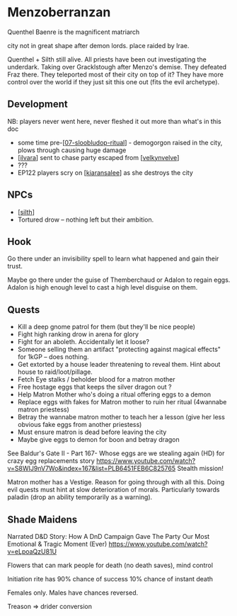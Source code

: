 # Menzoberranzan

Quenthel Baenre is the magnificent matriarch

city not in great shape after demon lords.
place raided by Irae.

Quenthel + Silth still alive. All priests have been out investigating the underdark. Taking over Gracklstough after Menzo's demise. They defeated Fraz there. They teleported most of their city on top of it? They have more control over the world if they just sit this one out (fits the evil archetype).

## Development
NB: players never went here, never fleshed it out more than what's in this doc
- some time pre-[[07-sloobludop-ritual]] - demogorgon raised in the city, plows through causing huge damage 
- [[ilvara]] sent to chase party escaped from [[velkynvelve]]
- ???
- EP122 players scry on [[kiaransalee]] as she destroys the city

## NPCs
- [[silth]]
- Tortured drow – nothing left but their ambition.

## Hook
Go there under an invisibility spell to learn what happened and gain their trust.

Maybe go there under the guise of Themberchaud or Adalon to regain eggs. Adalon is high enough level to cast a high level disguise on them.

## Quests
- Kill a deep gnome patrol for them (but they'll be nice people)
- Fight high ranking drow in arena for glory
- Fight for an aboleth. Accidentally let it loose?
- Someone selling them an artifact "protecting against magical effects" for 1kGP – does nothing.
- Get extorted by a house leader threatening to reveal them. Hint about house to raid/loot/pillage.
- Fetch Eye stalks / beholder blood for a matron mother
- Free hostage eggs that keeps the silver dragon out ?
- Help Matron Mother who's doing a ritual offering eggs to a demon
- Replace eggs with fakes for Matron mother to ruin her ritual (4wannabe matron priestess)
- Betray the wannabe matron mother to teach her a lesson (give her less obvious fake eggs from another priestess)
- Must ensure matron is dead before leaving the city
- Maybe give eggs to demon for boon and betray dragon

See Baldur's Gate II - Part 167- Whose eggs are we stealing again (HD) for crazy egg replacements story
https://www.youtube.com/watch?v=S8WIJ9nV7Wo&index=167&list=PLB6451FEB6C825765
Stealth mission!

Matron mother has a Vestige. Reason for going through with all this.
Doing evil quests must hint at slow deterioration of morals. Particularly towards paladin (drop an ability temporarily as a warning).

## Shade Maidens
Narrated D&D Story: How A DnD Campaign Gave The Party Our Most Emotional & Tragic Moment (Ever)
https://www.youtube.com/watch?v=eLpoaQzU81U

Flowers that can mark people for death (no death saves), mind control

Initiation rite has 90% chance of success 10% chance of instant death

Females only. Males have chances reversed.



Treason => drider conversion

[//begin]: # "Autogenerated link references for markdown compatibility"
[07-sloobludop-ritual]: ../recaps/07-sloobludop-ritual "07-sloobludop-ritual"
[ilvara]: ../npcs/ilvara "Ilvara"
[velkynvelve]: velkynvelve "Velkynvelve"
[kiaransalee]: ../deities/kiaransalee "Kiaransalee"
[silth]: ../npcs/silth "Silth"
[//end]: # "Autogenerated link references"
